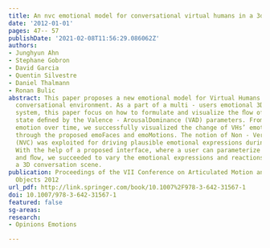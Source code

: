 ```yaml
---
title: An nvc emotional model for conversational virtual humans in a 3d chatting environment
date: '2012-01-01'
pages: 47-- 57
publishDate: '2021-02-08T11:56:29.086062Z'
authors:
- Junghyun Ahn
- Stephane Gobron
- David Garcia
- Quentin Silvestre
- Daniel Thalmann
- Ronan Bulic
abstract: This paper proposes a new emotional model for Virtual Humans (VHs) in a
  conversational environment. As a part of a multi - users emotional 3D - chatting
  system, this paper focus on how to formulate and visualize the ﬂow of emotional
  state deﬁned by the Valence - ArousalDominance (VAD) parameters. From this ﬂow of
  emotion over time, we successfully visualized the change of VHs’ emotional state
  through the proposed emoFaces and emoMotions. The notion of Non - Verbal Communication
  (NVC) was exploited for driving plausible emotional expressions during conversation.
  With the help of a proposed interface, where a user can parameterize emotional state
  and ﬂow, we succeeded to vary the emotional expressions and reactions of VHs in
  a 3D conversation scene.
publication: Proceedings of the VII Conference on Articulated Motion and Deformable
  Objects 2012
url_pdf: http://link.springer.com/book/10.1007%2F978-3-642-31567-1
doi: 10.1007/978-3-642-31567-1
featured: false
sg-areas:
research: 
- Opinions Emotions

---
```

